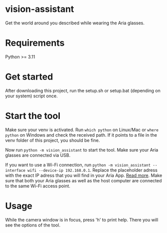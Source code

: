 # vision-assistant
Get the world around you described while wearing the Aria glasses.

# Requirements
Python >= 3.11

# Get started
After downloading this project, run the setup.sh or setup.bat (depending on your system) script once.

# Start the tool
Make sure your venv is activated. Run `which python` on Linux/Mac or `where python` on Windows and check the received path. If it points to a file in the venv folder of this project, you should be fine.

Now run `python -m vision_assistant` to start the tool. Make sure your Aria glasses are connected via USB.

If you want to use a Wi-Fi connection, run `python -m vision_assistant --interface wifi --device-ip 192.168.0.1`. Replace the placeholder adress with the exact IP adress that you will find in your Aria App. [Read more](<https://facebookresearch.github.io/projectaria_tools/docs/ARK/mobile_companion_app>). Make sure that both your Aria glasses as well as the host computer are connected to the same Wi-Fi access point.

# Usage
While the camera window is in focus, press 'h' to print help.
There you will see the options of the tool.